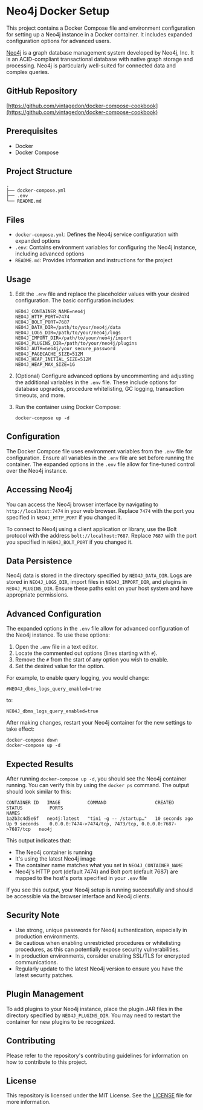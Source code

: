 # Neo4j Docker Setup

This project contains a Docker Compose file and environment configuration for setting up a Neo4j instance in a Docker container. It includes expanded configuration options for advanced users.

[Neo4j](https://neo4j.com/) is a graph database management system developed by Neo4j, Inc. It is an ACID-compliant transactional database with native graph storage and processing. Neo4j is particularly well-suited for connected data and complex queries.

## GitHub Repository
[https://github.com/vintagedon/docker-compose-cookbook](https://github.com/vintagedon/docker-compose-cookbook)

## Prerequisites
- Docker
- Docker Compose

## Project Structure
```
.
├── docker-compose.yml
├── .env
└── README.md
```

## Files
- `docker-compose.yml`: Defines the Neo4j service configuration with expanded options
- `.env`: Contains environment variables for configuring the Neo4j instance, including advanced options
- `README.md`: Provides information and instructions for the project

## Usage

1. Edit the `.env` file and replace the placeholder values with your desired configuration. The basic configuration includes:

   ```
   NEO4J_CONTAINER_NAME=neo4j
   NEO4J_HTTP_PORT=7474
   NEO4J_BOLT_PORT=7687
   NEO4J_DATA_DIR=/path/to/your/neo4j/data
   NEO4J_LOGS_DIR=/path/to/your/neo4j/logs
   NEO4J_IMPORT_DIR=/path/to/your/neo4j/import
   NEO4J_PLUGINS_DIR=/path/to/your/neo4j/plugins
   NEO4J_AUTH=neo4j/your_secure_password
   NEO4J_PAGECACHE_SIZE=512M
   NEO4J_HEAP_INITIAL_SIZE=512M
   NEO4J_HEAP_MAX_SIZE=1G
   ```

2. (Optional) Configure advanced options by uncommenting and adjusting the additional variables in the `.env` file. These include options for database upgrades, procedure whitelisting, GC logging, transaction timeouts, and more.

3. Run the container using Docker Compose:
   ```
   docker-compose up -d
   ```

## Configuration
The Docker Compose file uses environment variables from the `.env` file for configuration. Ensure all variables in the `.env` file are set before running the container. The expanded options in the `.env` file allow for fine-tuned control over the Neo4j instance.

## Accessing Neo4j
You can access the Neo4j browser interface by navigating to `http://localhost:7474` in your web browser. Replace `7474` with the port you specified in `NEO4J_HTTP_PORT` if you changed it.

To connect to Neo4j using a client application or library, use the Bolt protocol with the address `bolt://localhost:7687`. Replace `7687` with the port you specified in `NEO4J_BOLT_PORT` if you changed it.

## Data Persistence
Neo4j data is stored in the directory specified by `NEO4J_DATA_DIR`. Logs are stored in `NEO4J_LOGS_DIR`, import files in `NEO4J_IMPORT_DIR`, and plugins in `NEO4J_PLUGINS_DIR`. Ensure these paths exist on your host system and have appropriate permissions.

## Advanced Configuration
The expanded options in the `.env` file allow for advanced configuration of the Neo4j instance. To use these options:

1. Open the `.env` file in a text editor.
2. Locate the commented out options (lines starting with `#`).
3. Remove the `#` from the start of any option you wish to enable.
4. Set the desired value for the option.

For example, to enable query logging, you would change:

```
#NEO4J_dbms_logs_query_enabled=true
```

to:

```
NEO4J_dbms_logs_query_enabled=true
```

After making changes, restart your Neo4j container for the new settings to take effect:

```
docker-compose down
docker-compose up -d
```

## Expected Results
After running `docker-compose up -d`, you should see the Neo4j container running. You can verify this by using the `docker ps` command. The output should look similar to this:

```
CONTAINER ID   IMAGE          COMMAND                  CREATED          STATUS          PORTS                                                      NAMES
1a2b3c4d5e6f   neo4j:latest   "tini -g -- /startup…"   10 seconds ago   Up 9 seconds    0.0.0.0:7474->7474/tcp, 7473/tcp, 0.0.0.0:7687->7687/tcp   neo4j
```

This output indicates that:
- The Neo4j container is running
- It's using the latest Neo4j image
- The container name matches what you set in `NEO4J_CONTAINER_NAME`
- Neo4j's HTTP port (default 7474) and Bolt port (default 7687) are mapped to the host's ports specified in your `.env` file

If you see this output, your Neo4j setup is running successfully and should be accessible via the browser interface and Neo4j clients.

## Security Note
- Use strong, unique passwords for Neo4j authentication, especially in production environments.
- Be cautious when enabling unrestricted procedures or whitelisting procedures, as this can potentially expose security vulnerabilities.
- In production environments, consider enabling SSL/TLS for encrypted communications.
- Regularly update to the latest Neo4j version to ensure you have the latest security patches.

## Plugin Management
To add plugins to your Neo4j instance, place the plugin JAR files in the directory specified by `NEO4J_PLUGINS_DIR`. You may need to restart the container for new plugins to be recognized.

## Contributing
Please refer to the repository's contributing guidelines for information on how to contribute to this project.

## License
This repository is licensed under the MIT License. See the [LICENSE](LICENSE) file for more information.
